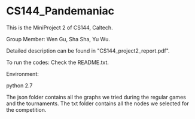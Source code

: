 # CS144_Pandemaniac

This is the MiniProject 2 of CS144, Caltech.

Group Member: Wen Gu, Sha Sha, Yu Wu.

Detailed description can be found in "CS144_project2_report.pdf".


To run the codes: Check the README.txt.

Environment:

python 2.7

The json folder contains all the graphs we tried during the regular games and the tournaments. The txt folder contains all the nodes we selected for the competition.


